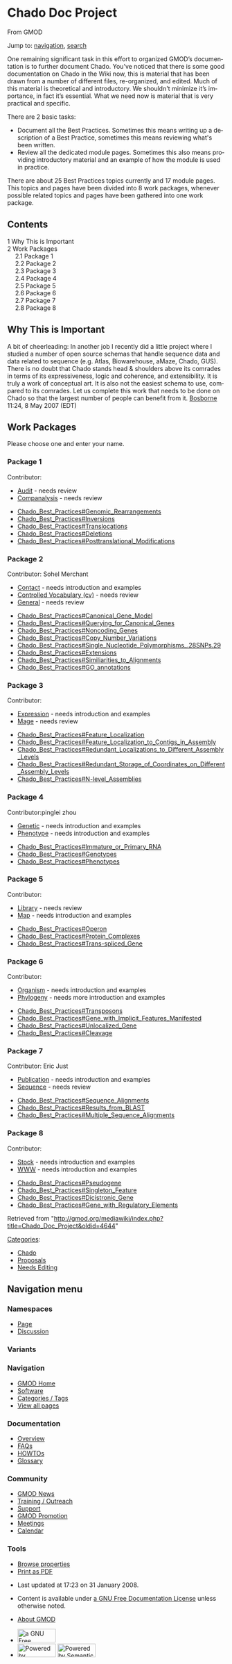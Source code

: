 <div id="mw-page-base" class="noprint">

</div>

<div id="mw-head-base" class="noprint">

</div>

<div id="content" class="mw-body" role="main">

<span id="top"></span>

<div id="mw-js-message" style="display:none;">

</div>



# <span dir="auto">Chado Doc Project</span>

<div id="bodyContent">

<div id="siteSub">

From GMOD

</div>

<div id="contentSub">

</div>

<div id="jump-to-nav" class="mw-jump">

Jump to: [navigation](#mw-navigation), [search](#p-search)

</div>

<div id="mw-content-text" class="mw-content-ltr" lang="en" dir="ltr">

One remaining significant task in this effort to organized GMOD’s
documentation is to further document Chado. You’ve noticed that there is
some good documentation on Chado in the Wiki now, this is material that
has been drawn from a number of different files, re-organized, and
edited. Much of this material is theoretical and introductory. We
shouldn't minimize it’s importance, in fact it’s essential. What we need
now is material that is very practical and specific.

There are 2 basic tasks:

- Document all the Best Practices. Sometimes this means writing up a
  description of a Best Practice, sometimes this means reviewing what's
  been written.
- Review all the dedicated module pages. Sometimes this also means
  providing introductory material and an example of how the module is
  used in practice.

There are about 25 Best Practices topics currently and 17 module pages.
This topics and pages have been divided into 8 work packages, whenever
possible related topics and pages have been gathered into one work
package.

<div id="toc" class="toc">

<div id="toctitle">

## Contents

</div>

- [<span class="tocnumber">1</span> <span class="toctext">Why This is
  Important</span>](#Why_This_is_Important)
- [<span class="tocnumber">2</span> <span class="toctext">Work
  Packages</span>](#Work_Packages)
  - [<span class="tocnumber">2.1</span> <span class="toctext">Package
    1</span>](#Package_1)
  - [<span class="tocnumber">2.2</span> <span class="toctext">Package
    2</span>](#Package_2)
  - [<span class="tocnumber">2.3</span> <span class="toctext">Package
    3</span>](#Package_3)
  - [<span class="tocnumber">2.4</span> <span class="toctext">Package
    4</span>](#Package_4)
  - [<span class="tocnumber">2.5</span> <span class="toctext">Package
    5</span>](#Package_5)
  - [<span class="tocnumber">2.6</span> <span class="toctext">Package
    6</span>](#Package_6)
  - [<span class="tocnumber">2.7</span> <span class="toctext">Package
    7</span>](#Package_7)
  - [<span class="tocnumber">2.8</span> <span class="toctext">Package
    8</span>](#Package_8)

</div>

## <span id="Why_This_is_Important" class="mw-headline">Why This is Important</span>

A bit of cheerleading: In another job I recently did a little project
where I studied a number of open source schemas that handle sequence
data and data related to sequence (e.g. Atlas, Biowarehouse, aMaze,
Chado, GUS). There is no doubt that Chado stands head & shoulders above
its comrades in terms of its expressiveness, logic and coherence, and
extensibility. It is truly a work of conceptual art. It is also not the
easiest schema to use, compared to its comrades. Let us complete this
work that needs to be done on Chado so that the largest number of people
can benefit from it. [Bosborne](User:Bosborne "User:Bosborne") 11:24, 8
May 2007 (EDT)

  

## <span id="Work_Packages" class="mw-headline">Work Packages</span>

Please choose one and enter your name.

### <span id="Package_1" class="mw-headline">Package 1</span>

Contributor:

- [Audit](Chado_Audit_Module "Chado Audit Module") - needs review
- [Companalysis](Chado_Companalysis_Module "Chado Companalysis Module") -
  needs review

<!-- -->

- [Chado_Best_Practices#Genomic_Rearrangements](Chado_Best_Practices#Genomic_Rearrangements "Chado Best Practices")
- [Chado_Best_Practices#Inversions](Chado_Best_Practices#Inversions "Chado Best Practices")
- [Chado_Best_Practices#Translocations](Chado_Best_Practices#Translocations "Chado Best Practices")
- [Chado_Best_Practices#Deletions](Chado_Best_Practices#Deletions "Chado Best Practices")
- [Chado_Best_Practices#Posttranslational_Modifications](Chado_Best_Practices#Posttranslational_Modifications "Chado Best Practices")

### <span id="Package_2" class="mw-headline">Package 2</span>

Contributor: Sohel Merchant

- [Contact](Chado_Contact_Module "Chado Contact Module") - needs
  introduction and examples
- [Controlled Vocabulary (cv)](Chado_CV_Module "Chado CV Module") -
  needs review
- [General](Chado_General_Module "Chado General Module") - needs review

<!-- -->

- [Chado_Best_Practices#Canonical_Gene_Model](Chado_Best_Practices#Canonical_Gene_Model "Chado Best Practices")
- [Chado_Best_Practices#Querying_for_Canonical_Genes](Chado_Best_Practices#Querying_for_Canonical_Genes "Chado Best Practices")
- [Chado_Best_Practices#Noncoding_Genes](Chado_Best_Practices#Noncoding_Genes "Chado Best Practices")
- [Chado_Best_Practices#Copy_Number_Variations](Chado_Best_Practices#Copy_Number_Variations "Chado Best Practices")
- [Chado_Best_Practices#Single_Nucleotide_Polymorphisms\_.28SNPs.29](Chado_Best_Practices#Single_Nucleotide_Polymorphisms_.28SNPs.29 "Chado Best Practices")
- [Chado_Best_Practices#Extensions](Chado_Best_Practices#Extensions "Chado Best Practices")
- [Chado_Best_Practices#Similiarities_to_Alignments](Chado_Best_Practices#Similiarities_to_Alignments "Chado Best Practices")
- [Chado_Best_Practices#GO_annotations](Chado_Best_Practices#GO_annotations "Chado Best Practices")

### <span id="Package_3" class="mw-headline">Package 3</span>

Contributor:

- [Expression](Chado_Expression_Module "Chado Expression Module") -
  needs introduction and examples
- [Mage](Chado_Mage_Module "Chado Mage Module") - needs review

<!-- -->

- [Chado_Best_Practices#Feature_Localization](Chado_Best_Practices#Feature_Localization "Chado Best Practices")
- [Chado_Best_Practices#Feature_Localization_to_Contigs_in_Assembly](Chado_Best_Practices#Feature_Localization_to_Contigs_in_Assembly "Chado Best Practices")
- [Chado_Best_Practices#Redundant_Localizations_to_Different_Assembly_Levels](Chado_Best_Practices#Redundant_Localizations_to_Different_Assembly_Levels "Chado Best Practices")
- [Chado_Best_Practices#Redundant_Storage_of_Coordinates_on_Different_Assembly_Levels](Chado_Best_Practices#Redundant_Storage_of_Coordinates_on_Different_Assembly_Levels "Chado Best Practices")
- [Chado_Best_Practices#N-level_Assemblies](Chado_Best_Practices#N-level_Assemblies "Chado Best Practices")

### <span id="Package_4" class="mw-headline">Package 4</span>

Contributor:pinglei zhou

- [Genetic](Chado_Genetic_Module "Chado Genetic Module") - needs
  introduction and examples
- [Phenotype](Chado_Phenotype_Module "Chado Phenotype Module") - needs
  introduction and examples

<!-- -->

- [Chado_Best_Practices#Immature_or_Primary_RNA](Chado_Best_Practices#Immature_or_Primary_RNA "Chado Best Practices")
- [Chado_Best_Practices#Genotypes](Chado_Best_Practices#Genotypes "Chado Best Practices")
- [Chado_Best_Practices#Phenotypes](Chado_Best_Practices#Phenotypes "Chado Best Practices")

### <span id="Package_5" class="mw-headline">Package 5</span>

Contributor:

- [Library](Chado_Library_Module "Chado Library Module") - needs review
- [Map](Chado_Map_Module "Chado Map Module") - needs introduction and
  examples

<!-- -->

- [Chado_Best_Practices#Operon](Chado_Best_Practices#Operon "Chado Best Practices")
- [Chado_Best_Practices#Protein_Complexes](Chado_Best_Practices#Protein_Complexes "Chado Best Practices")
- [Chado_Best_Practices#Trans-spliced_Gene](Chado_Best_Practices#Trans-spliced_Gene "Chado Best Practices")

### <span id="Package_6" class="mw-headline">Package 6</span>

Contributor:

- [Organism](Chado_Organism_Module "Chado Organism Module") - needs
  introduction and examples
- [Phylogeny](Chado_Phylogeny_Module "Chado Phylogeny Module") - needs
  more introduction and examples

<!-- -->

- [Chado_Best_Practices#Transposons](Chado_Best_Practices#Transposons "Chado Best Practices")
- [Chado_Best_Practices#Gene_with_Implicit_Features_Manifested](Chado_Best_Practices#Gene_with_Implicit_Features_Manifested "Chado Best Practices")
- [Chado_Best_Practices#Unlocalized_Gene](Chado_Best_Practices#Unlocalized_Gene "Chado Best Practices")
- [Chado_Best_Practices#Cleavage](Chado_Best_Practices#Cleavage "Chado Best Practices")

### <span id="Package_7" class="mw-headline">Package 7</span>

Contributor: Eric Just

- [Publication](Chado_Publication_Module "Chado Publication Module") -
  needs introduction and examples
- [Sequence](Chado_Sequence_Module "Chado Sequence Module") - needs
  review

<!-- -->

- [Chado_Best_Practices#Sequence_Alignments](Chado_Best_Practices#Sequence_Alignments "Chado Best Practices")
- [Chado_Best_Practices#Results_from_BLAST](Chado_Best_Practices#Results_from_BLAST "Chado Best Practices")
- [Chado_Best_Practices#Multiple_Sequence_Alignments](Chado_Best_Practices#Multiple_Sequence_Alignments "Chado Best Practices")

### <span id="Package_8" class="mw-headline">Package 8</span>

Contributor:

- [Stock](Chado_Stock_Module "Chado Stock Module") - needs introduction
  and examples
- [WWW](Chado_WWW_Module "Chado WWW Module") - needs introduction and
  examples

<!-- -->

- [Chado_Best_Practices#Pseudogene](Chado_Best_Practices#Pseudogene "Chado Best Practices")
- [Chado_Best_Practices#Singleton_Feature](Chado_Best_Practices#Singleton_Feature "Chado Best Practices")
- [Chado_Best_Practices#Dicistronic_Gene](Chado_Best_Practices#Dicistronic_Gene "Chado Best Practices")
- [Chado_Best_Practices#Gene_with_Regulatory_Elements](Chado_Best_Practices#Gene_with_Regulatory_Elements "Chado Best Practices")

</div>

<div class="printfooter">

Retrieved from
"<http://gmod.org/mediawiki/index.php?title=Chado_Doc_Project&oldid=4644>"

</div>

<div id="catlinks" class="catlinks">

<div id="mw-normal-catlinks" class="mw-normal-catlinks">

[Categories](Special:Categories "Special:Categories"):

- [Chado](Category:Chado "Category:Chado")
- [Proposals](Category:Proposals "Category:Proposals")
- [Needs Editing](Category:Needs_Editing "Category:Needs Editing")

</div>

</div>

<div class="visualClear">

</div>

</div>

</div>

<div id="mw-navigation">

## Navigation menu

<div id="mw-head">



<div id="left-navigation">

<div id="p-namespaces" class="vectorTabs" role="navigation"
aria-labelledby="p-namespaces-label">

### Namespaces

- <span id="ca-nstab-main"><a href="Chado_Doc_Project" accesskey="c"
  title="View the content page [c]">Page</a></span>
- <span id="ca-talk"><a
  href="http://gmod.org/mediawiki/index.php?title=Talk:Chado_Doc_Project&amp;action=edit&amp;redlink=1"
  accesskey="t"
  title="Discussion about the content page [t]">Discussion</a></span>

</div>

<div id="p-variants" class="vectorMenu emptyPortlet" role="navigation"
aria-labelledby="p-variants-label">

### 

### Variants[](#)

<div class="menu">

</div>

</div>

</div>

<div id="right-navigation">





</div>



</div>

</div>

</div>

<div id="mw-panel">

<div id="p-logo" role="banner">

<a href="Main_Page"
style="background-image: url(../images/GMOD-cogs.png);"
title="Visit the main page"></a>

</div>

<div id="p-Navigation" class="portal" role="navigation"
aria-labelledby="p-Navigation-label">

### Navigation

<div class="body">

- <span id="n-GMOD-Home">[GMOD Home](Main_Page)</span>
- <span id="n-Software">[Software](GMOD_Components)</span>
- <span id="n-Categories-.2F-Tags">[Categories /
  Tags](Categories)</span>
- <span id="n-View-all-pages">[View all pages](Special:AllPages)</span>

</div>

</div>

<div id="p-Documentation" class="portal" role="navigation"
aria-labelledby="p-Documentation-label">

### Documentation

<div class="body">

- <span id="n-Overview">[Overview](Overview)</span>
- <span id="n-FAQs">[FAQs](Category:FAQ)</span>
- <span id="n-HOWTOs">[HOWTOs](Category:HOWTO)</span>
- <span id="n-Glossary">[Glossary](Glossary)</span>

</div>

</div>

<div id="p-Community" class="portal" role="navigation"
aria-labelledby="p-Community-label">

### Community

<div class="body">

- <span id="n-GMOD-News">[GMOD News](GMOD_News)</span>
- <span id="n-Training-.2F-Outreach">[Training /
  Outreach](Training_and_Outreach)</span>
- <span id="n-Support">[Support](Support)</span>
- <span id="n-GMOD-Promotion">[GMOD Promotion](GMOD_Promotion)</span>
- <span id="n-Meetings">[Meetings](Meetings)</span>
- <span id="n-Calendar">[Calendar](Calendar)</span>

</div>

</div>

<div id="p-tb" class="portal" role="navigation"
aria-labelledby="p-tb-label">

### Tools

<div class="body">


- <span id="t-smwbrowselink"><a href="Special:Browse/Chado_Doc_Project" rel="smw-browse">Browse
  properties</a></span>
- <span id="t-pdf">[Print as
  PDF](http://gmod.org/mediawiki/index.php?title=Special:PdfPrint&page=Chado_Doc_Project)</span>

</div>

</div>

</div>

</div>

<div id="footer" role="contentinfo">

- <span id="footer-info-lastmod">Last updated at 17:23 on 31 January
  2008.</span>
<!-- - <span id="footer-info-viewcount">52,263 page views.</span> -->
- <span id="footer-info-copyright">Content is available under
  <a href="http://www.gnu.org/licenses/fdl-1.3.html" class="external"
  rel="nofollow">a GNU Free Documentation License</a> unless otherwise
  noted.</span>

<!-- -->

- <span id="footer-places-about">[About
  GMOD](GMOD:About "GMOD:About")</span>

<!-- -->

- <span id="footer-copyrightico">[<img src="http://www.gnu.org/graphics/gfdl-logo-small.png" width="88"
  height="31" alt="a GNU Free Documentation License" />](http://www.gnu.org/licenses/fdl-1.3.html)</span>
- <span id="footer-poweredbyico">[<img
  src="../mediawiki/skins/common/images/poweredby_mediawiki_88x31.png"
  width="88" height="31" alt="Powered by MediaWiki" />](http://www.mediawiki.org/)
  [<img
  src="../mediawiki/extensions/SemanticMediaWiki/resources/images/smw_button.png"
  width="88" height="31" alt="Powered by Semantic MediaWiki" />](https://www.semantic-mediawiki.org/wiki/Semantic_MediaWiki)</span>

<div style="clear:both">

</div>

</div>
